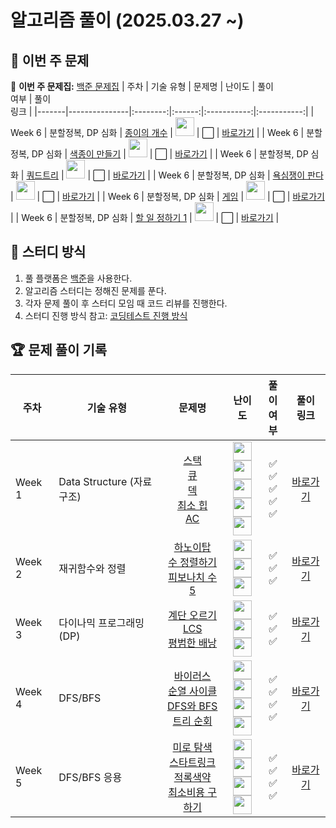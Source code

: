 # 알고리즘 풀이 (2025.03.27 ~)

## 📌 이번 주 문제

🔗 **이번 주 문제집:** [백준 문제집](https://www.acmicpc.net/workbook/view/12345)
| 주차  | 기술 유형     | 문제명  | 난이도 | 풀이<br>여부 | 풀이<br>링크 |
|-------|---------------|:--------:|:------:|:-----------:|:-----------:|
| Week 6 | 분할정복, DP 심화 | [종이의 개수](https://www.acmicpc.net/problem/1780) | <img src="https://static.solved.ac/tier_small/9.svg" width="30" height="30"> | ⬜ | [바로가기](https://github.com/wonwookim/coding_test_study/tree/main/week_6/1780_%EC%A2%85%EC%9D%B4%EC%9D%98_%EA%B0%9C%EC%88%98) |
| Week 6 | 분할정복, DP 심화 | [색종이 만들기](https://www.acmicpc.net/problem/2630) | <img src="https://static.solved.ac/tier_small/9.svg" width="30" height="30"> | ⬜ | [바로가기](https://github.com/wonwookim/coding_test_study/tree/main/week_6/2630_%EC%83%89%EC%A2%85%EC%9D%B4_%EB%A7%8C%EB%93%A4%EA%B8%B0) |
| Week 6 | 분할정복, DP 심화 | [쿼드트리](https://www.acmicpc.net/problem/1992) | <img src="https://static.solved.ac/tier_small/10.svg" width="30" height="30"> | ⬜ | [바로가기](https://github.com/wonwookim/coding_test_study/tree/main/week_6/1992_%EC%BF%BC%EB%93%9C%ED%8A%B8%EB%A6%AC) |
| Week 6 | 분할정복, DP 심화 | [욕심쟁이 판다](https://www.acmicpc.net/problem/1937) | <img src="https://static.solved.ac/tier_small/13.svg" width="30" height="30"> | ⬜ | [바로가기](https://github.com/wonwookim/coding_test_study/tree/main/week_6/1937_%EC%9A%95%EC%8B%AC%EC%9F%81%EC%9D%B4_%ED%8C%90%EB%8B%A4) |
| Week 6 | 분할정복, DP 심화 | [게임](https://www.acmicpc.net/problem/1103) | <img src="https://static.solved.ac/tier_small/14.svg" width="30" height="30"> | ⬜ | [바로가기](https://github.com/wonwookim/coding_test_study/tree/main/week_6/1072_%EA%B2%8C%EC%9E%84) |
| Week 6 | 분할정복, DP 심화 | [할 일 정하기 1](https://www.acmicpc.net/problem/1311) | <img src="https://static.solved.ac/tier_small/15.svg" width="30" height="30"> | ⬜ | [바로가기](https://github.com/wonwookim/coding_test_study/tree/main/week_6/1311_%ED%95%A0_%EC%9D%BC_%EC%A0%95%ED%95%98%EA%B8%B0_1) |

## 📌 스터디 방식
1. 풀 플랫폼은 [백준](https://www.acmicpc.net/)을 사용한다.
2. 알고리즘 스터디는 정해진 문제를 푼다.
3. 각자 문제 풀이 후 스터디 모임 때 코드 리뷰를 진행한다.
4. 스터디 진행 방식 참고: [코딩테스트 진행 방식](https://dev-dain.tistory.com/155)

## 🏆 문제 풀이 기록

| 주차  | 기술 유형           | 문제명  | 난이도 | 풀이<br>여부 | 풀이<br>링크 |
|-------|---------------------|:--------:|:------:|:-----------:|:-----------:|
| Week 1 | Data Structure (자료구조) | [스택](https://www.acmicpc.net/problem/10828)<br>[큐](https://www.acmicpc.net/problem/10845)<br>[덱](https://www.acmicpc.net/problem/10866)<br>[최소 힙](https://www.acmicpc.net/problem/1927)<br>[AC](https://www.acmicpc.net/problem/5430) | <img src="https://static.solved.ac/tier_small/7.svg" width="30" height="30"><br><img src="https://static.solved.ac/tier_small/7.svg" width="30" height="30"><br><img src="https://static.solved.ac/tier_small/7.svg" width="30" height="30"><br><img src="https://static.solved.ac/tier_small/9.svg" width="30" height="30"><br><img src="https://static.solved.ac/tier_small/11.svg" width="30" height="30"> | ✅<br>✅<br>✅<br>✅<br>✅ | [바로가기](https://github.com/wonwookim/coding_test_study/tree/main/week_1) |
| Week 2 | 재귀함수와 정렬 | [하노이탑](https://www.acmicpc.net/problem/1914)<br>[수 정렬하기](https://www.acmicpc.net/problem/2750)<br>[피보나치 수 5](https://www.acmicpc.net/problem/10870) | <img src="https://static.solved.ac/tier_small/11.svg" width="30" height="30"><br><img src="https://static.solved.ac/tier_small/4.svg" width="30" height="30"><br><img src="https://static.solved.ac/tier_small/4.svg" width="30" height="30"> | ✅<br>✅<br>✅ | [바로가기](https://github.com/wonwookim/coding_test_study/tree/main/week_2) |
| Week 3 | 다이나믹 프로그래밍(DP) | [계단 오르기](https://www.acmicpc.net/problem/2579)<br>[LCS](https://www.acmicpc.net/problem/9251)<br>[평범한 배낭](https://www.acmicpc.net/problem/12865) | <img src="https://static.solved.ac/tier_small/8.svg" width="30" height="30"><br><img src="https://static.solved.ac/tier_small/11.svg" width="30" height="30"><br><img src="https://static.solved.ac/tier_small/11.svg" width="30" height="30"> | ✅<br>✅<br>✅ | [바로가기](https://github.com/wonwookim/coding_test_study/tree/main/week_3) |
| Week 4 | DFS/BFS | [바이러스](https://www.acmicpc.net/problem/2606)<br>[순열 사이클](https://www.acmicpc.net/problem/10451)<br>[DFS와 BFS](https://www.acmicpc.net/problem/1260)<br>[트리 순회](https://www.acmicpc.net/problem/1991) | <img src="https://static.solved.ac/tier_small/8.svg" width="30" height="30"><br><img src="https://static.solved.ac/tier_small/8.svg" width="30" height="30"><br><img src="https://static.solved.ac/tier_small/9.svg" width="30" height="30"><br><img src="https://static.solved.ac/tier_small/10.svg" width="30" height="30"> | ✅<br>✅<br>✅<br>✅ | [바로가기](https://github.com/wonwookim/coding_test_study/tree/main/week_4)| 
| Week 5 | DFS/BFS 응용  | [미로 탐색](https://www.acmicpc.net/problem/2178)<br>[스타트링크](https://www.acmicpc.net/problem/5014)<br>[적록색약](https://www.acmicpc.net/problem/10026)<br>[최소비용 구하기](https://www.acmicpc.net/problem/1916) | <img src="https://static.solved.ac/tier_small/10.svg" width="30" height="30"><br><img src="https://static.solved.ac/tier_small/10.svg" width="30" height="30"><br><img src="https://static.solved.ac/tier_small/11.svg" width="30" height="30"><br><img src="https://static.solved.ac/tier_small/11.svg" width="30" height="30"> | ✅<br>✅<br>✅<br>✅ | [바로가기](https://github.com/wonwookim/coding_test_study/tree/main/week_5) |
